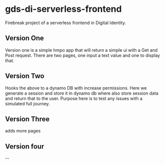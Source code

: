 # gds-di-serverless-frontend
Firebreak project of a serverless frontend in Digital Identity.

## Version One

Version one is a simple hmpo app that will return a simple ui with a Get and Post request.
There are two pages, one input a text value and one to display that.

## Version Two

Hooks the above to a dynamo DB with increase permissions. Here we generate a session and store it in dynamo db where also store session data and return that to the user. Purpose here is to test any issues with a simulated full journey.

## Version Three

adds more pages

## Version four

--
